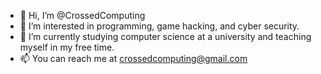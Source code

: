 - 👋 Hi, I’m @CrossedComputing
- 👀 I’m interested in programming, game hacking, and cyber security.
- 🌱 I’m currently studying computer science at a university and teaching myself in my free time.
- 📫 You can reach me at crossedcomputing@gmail.com
